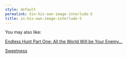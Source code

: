 ```yaml
---
style: default
permalink: Xin-his-own-image-interlude-5
title: in-his-own-image-interlude-5
---
```

You may also like:

[Endless Hunt Part One: All the World Will be Your Enemy...](http://scp-wiki.net/ofanendlesshunt-partone-alltheworldwillbeyourenemy)

[Sweetness](http://scp-wiki.net/sweetness)
